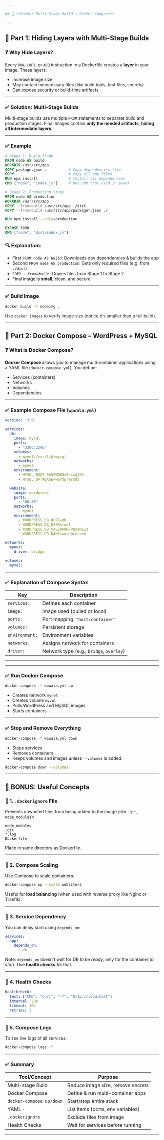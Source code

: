 ```yaml
---

## 🧠 **Docker Multi-Stage Build + Docker Compose**

---
```


## 🔹 Part 1: Hiding Layers with Multi-Stage Builds

### ❓ Why Hide Layers?

Every `RUN`, `COPY`, or `ADD` instruction in a Dockerfile creates a **layer** in your image. These layers:

* Increase image size
* May contain unnecessary files (like build tools, test files, secrets)
* Can expose security or build-time artifacts

---

### ✅ Solution: **Multi-Stage Builds**

Multi-stage builds use multiple `FROM` statements to separate build and production stages. Final images contain **only the needed artifacts**, **hiding all intermediate layers**.

---

### ✅ Example

```Dockerfile
# Stage 1: Build Stage
FROM node AS build
WORKDIR /usr/src/app
COPY package.json .          # Copy dependencies file
COPY . .                     # Copy all app files
RUN npm install              # Install all dependencies
CMD ["node", "index.js"]     # Dev CMD (not used in prod)

# Stage 2: Production Stage
FROM node AS production
WORKDIR /usr/src/app
COPY --from=build /usr/src/app ./dist
COPY --from=build /usr/src/app/package*.json ./

RUN npm install --only=production

EXPOSE 3000
CMD ["node", "dist/index.js"]
```

### 🔍 Explanation:

* First `FROM node AS build`: Downloads dev dependencies & builds the app
* Second `FROM node AS production`: Gets only required files (e.g. from `./dist`)
* `COPY --from=build`: Copies files from Stage 1 to Stage 2
* Final image is **small**, clean, and secure

---

### ✅ Build Image

```bash
docker build -t nodeimg .
```

Use `docker images` to verify image size (notice it's smaller than a full build).

---

## 🔹 Part 2: Docker Compose – WordPress + MySQL

### ❓ What is Docker Compose?

**Docker Compose** allows you to manage multi-container applications using a YAML file (`docker-compose.yml`). You define:

* Services (containers)
* Networks
* Volumes
* Dependencies

---

### ✅ Example Compose File (`wpwala.yml`)

```yaml
version: '3.9'

services: 
  db:
    image: mysql
    ports:
      - "3306:3306"
    volumes:
      - myvol:/var/lib/mysql
    networks:
      - mynet
    environment:
      - MYSQL_ROOT_PASSWORD=Pass@123
      - MYSQL_DATABASE=wordpressdb

  website:
    image: wordpress
    ports:
      - "80:80"
    networks:
      - mynet
    environment:
      - WORDPRESS_DB_HOST=db
      - WORDPRESS_DB_USER=root
      - WORDPRESS_DB_PASSWORD=Pass@123
      - WORDPRESS_DB_NAME=wordpressdb

networks:
  mynet:
    driver: bridge

volumes:
  myvol:
```

---

### ✅ Explanation of Compose Syntax

| Key            | Description                              |
| -------------- | ---------------------------------------- |
| `services:`    | Defines each container                   |
| `image:`       | Image used (pulled or local)             |
| `ports:`       | Port mapping: `"host:container"`         |
| `volumes:`     | Persistent storage                       |
| `environment:` | Environment variables                    |
| `networks:`    | Assigns network for containers           |
| `driver:`      | Network type (e.g., `bridge`, `overlay`) |

---

---

### ✅ Run Docker Compose

```bash
docker-compose -f wpwala.yml up
```

* Creates network `mynet`
* Creates volume `myvol`
* Pulls WordPress and MySQL images
* Starts containers

---

### ✅ Stop and Remove Everything

```bash
docker-compose -f wpwala.yml down
```

* Stops services
* Removes containers
* Keeps volumes and images unless `--volumes` is added:

```bash
docker-compose down --volumes
```

---

## 🧱 BONUS: Useful Concepts

### 🔸 1. **`.dockerignore` File**

Prevents unwanted files from being added to the image (like `.git`, `node_modules`):

```
node_modules
.git
*.log
Dockerfile
```

Place in same directory as Dockerfile.

---

### 🔸 2. **Compose Scaling**

Use Compose to scale containers:

```bash
docker-compose up --scale website=3
```

Useful for **load balancing** (when used with reverse proxy like Nginx or Traefik).

---

### 🔸 3. **Service Dependency**

You can delay start using `depends_on`:

```yaml
services:
  app:
    depends_on:
      - db
```

Note: `depends_on` doesn’t wait for DB to be *ready*, only for the container to *start*. Use **health checks** for that.

---

### 🔸 4. **Health Checks**

```yaml
healthcheck:
  test: ["CMD", "curl", "-f", "http://localhost"]
  interval: 30s
  timeout: 10s
  retries: 3
```

---

### 🔸 5. **Compose Logs**

To see live logs of all services:

```bash
docker-compose logs -f
```

---

### ✅ Summary

| Tool/Concept             | Purpose                           |
| ------------------------ | --------------------------------- |
| Multi-stage Build        | Reduce image size, remove secrets |
| Docker Compose           | Define & run multi-container apps |
| `docker-compose up/down` | Start/stop entire stack           |
| YAML `-`                 | List items (ports, env variables) |
| `.dockerignore`          | Exclude files from image          |
| Health Checks            | Wait for services before running  |

---
